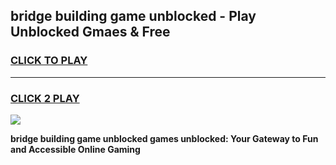 
## bridge building game unblocked - Play Unblocked Gmaes & Free
<h3>
<a href="https://news.freeplayer.one?title=bridge_building_game_unblocked&ref=23F">CLICK TO PLAY</a></h3>
<hr>

<h3>
<a href="https://news.freeplayer.one?title=bridge_building_game_unblocked&ref=23F">CLICK 2 PLAY</a>
  
</h3>

<a href="https://news.freeplayer.one?title=bridge_building_game_unblocked&ref=23F/"><img src="https://clearcache.store/games.png"></a>


**bridge building game unblocked games unblocked: Your Gateway to Fun and Accessible Online Gaming**
